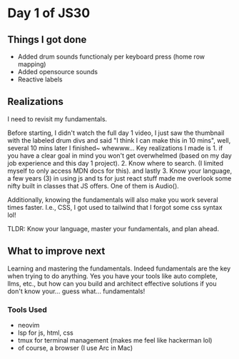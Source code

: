 # Day 1 of JS30

## Things I got done
- Added drum sounds functionaly per keyboard press (home row mapping)
- Added opensource sounds
- Reactive labels

## Realizations
I need to revisit my fundamentals.

Before starting, I didn't watch the full day 1 video, I just saw the thumbnail with the labeled drum divs and said "I think I can make this in 10 mins", well, several 10 mins later I finished~ whewww... Key realizations I made is 1. if you have a clear goal in mind you won't get overwhelmed (based on my day job experience and this day 1 project). 2. Know where to search. (I limited myself to only access MDN docs for this). and lastly 3. Know your language, a few years (3) in using js and ts for just react stuff made me overlook some nifty built in classes that JS offers. One of them is Audio().

Additionally, knowing the fundamentals will also make you work several times faster. I.e., CSS, I got used to tailwind that I forgot some css syntax lol!

TLDR: Know your language, master your fundamentals, and plan ahead.

## What to improve next
Learning and mastering the fundamentals. Indeed fundamentals are the key when trying to do anything. Yes you have your tools like auto complete, llms, etc., but how can you build and architect effective solutions if you don't know your... guess what... fundamentals!

### Tools Used
- neovim
- lsp for js, html, css
- tmux for terminal management (makes me feel like hackerman lol)
- of course, a browser (I use Arc in Mac)
